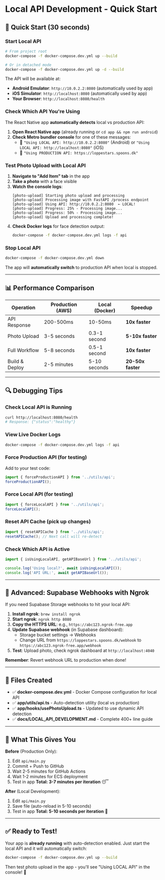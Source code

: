 # Local API Development - Quick Start

## 🚀 Quick Start (30 seconds)

### Start Local API
```bash
# From project root
docker-compose -f docker-compose.dev.yml up --build

# Or in detached mode
docker-compose -f docker-compose.dev.yml up -d --build
```

The API will be available at:
- **Android Emulator**: `http://10.0.2.2:8080` (automatically used by app)
- **iOS Simulator**: `http://localhost:8080` (automatically used by app)
- **Your Browser**: `http://localhost:8080/health`

### Check Which API You're Using

The React Native app **automatically detects** local vs production API:

1. **Open React Native app** (already running or `cd app && npm run android`)
2. **Check Metro bundler console** for one of these messages:
   - 🔧 `"Using LOCAL API: http://10.0.2.2:8080"` (Android) or `"Using LOCAL API: http://localhost:8080"` (iOS)
   - 🚀 `"Using PRODUCTION API: https://loppestars.spoons.dk"`

### Test Photo Upload with Local API

1. **Navigate to "Add Item" tab** in the app
2. **Take a photo** with a face visible
3. **Watch the console logs**:
   ```
   [photo-upload] Starting photo upload and processing
   [photo-upload] Processing image with FastAPI /process endpoint
   [photo-upload] Using API: http://10.0.2.2:8080  ← LOCAL!
   [photo-upload] Progress: 25% - Processing image...
   [photo-upload] Progress: 50% - Processing image...
   [photo-upload] Upload and processing complete!
   ```
4. **Check Docker logs** for face detection output:
   ```bash
   docker-compose -f docker-compose.dev.yml logs -f api
   ```

### Stop Local API
```bash
docker-compose -f docker-compose.dev.yml down
```

The app will **automatically switch** to production API when local is stopped.

---

## 📊 Performance Comparison

| Operation | Production (AWS) | Local (Docker) | Speedup |
|-----------|-----------------|----------------|---------|
| API Response | 200-500ms | 10-50ms | **10x faster** |
| Photo Upload | 3-5 seconds | 0.3-1 second | **5-10x faster** |
| Full Workflow | 5-8 seconds | 0.5-1 second | **10x faster** |
| Build & Deploy | 2-5 minutes | 5-10 seconds | **20-50x faster** |

---

## 🔍 Debugging Tips

### Check Local API is Running
```bash
curl http://localhost:8080/health
# Response: {"status":"healthy"}
```

### View Live Docker Logs
```bash
docker-compose -f docker-compose.dev.yml logs -f api
```

### Force Production API (for testing)
Add to your test code:
```typescript
import { forceProductionAPI } from '../utils/api';
forceProductionAPI();
```

### Force Local API (for testing)
```typescript
import { forceLocalAPI } from '../utils/api';
forceLocalAPI();
```

### Reset API Cache (pick up changes)
```typescript
import { resetAPICache } from '../utils/api';
resetAPICache(); // Next call will re-detect
```

### Check Which API is Active
```typescript
import { isUsingLocalAPI, getAPIBaseUrl } from '../utils/api';

console.log('Using local?', await isUsingLocalAPI());
console.log('API URL:', await getAPIBaseUrl());
```

---

## 🔧 Advanced: Supabase Webhooks with Ngrok

If you need Supabase Storage webhooks to hit your local API:

1. **Install ngrok**: `brew install ngrok`
2. **Start ngrok**: `ngrok http 8080`
3. **Copy the HTTPS URL**: e.g., `https://abc123.ngrok-free.app`
4. **Update Supabase webhook** (in Supabase dashboard):
   - Storage bucket settings → Webhooks
   - Change URL from `https://loppestars.spoons.dk/webhook` to `https://abc123.ngrok-free.app/webhook`
5. **Test**: Upload photo, check ngrok dashboard at `http://localhost:4040`

**Remember**: Revert webhook URL to production when done!

---

## 📁 Files Created

- ✅ **docker-compose.dev.yml** - Docker Compose configuration for local API
- ✅ **app/utils/api.ts** - Auto-detection utility (local vs production)
- ✅ **app/hooks/usePhotoUpload.ts** - Updated to use dynamic API detection
- ✅ **docs/LOCAL_API_DEVELOPMENT.md** - Complete 400+ line guide

---

## 🎯 What This Gives You

**Before** (Production Only):
1. Edit `api/main.py`
2. Commit + Push to GitHub
3. Wait 2-5 minutes for GitHub Actions
4. Wait 1-2 minutes for ECS deployment
5. Test in app
**Total: 3-7 minutes per iteration** 😴

**After** (Local Development):
1. Edit `api/main.py`
2. Save file (auto-reload in 5-10 seconds)
3. Test in app
**Total: 5-10 seconds per iteration** 🚀

---

## ✅ Ready to Test!

Your app is **already running** with auto-detection enabled. Just start the local API and it will automatically switch:

```bash
docker-compose -f docker-compose.dev.yml up --build
```

Then test photo upload in the app - you'll see "Using LOCAL API" in the console! 🎉
